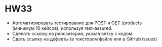 # HW33
* Автоматизировать тестирование для POST и GET /products (минимум 10 кейсов), используя rest-assured.
* Сделать ссылку на репозиторий, указав ветку с кодом.
* Сдать ссылку на дефекты (в текстовом файле или в GitHub issues)